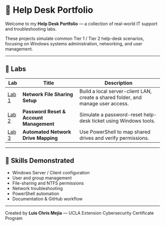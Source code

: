 # 🧰 Help Desk Portfolio

Welcome to my **Help Desk Portfolio** — a collection of real-world IT support and troubleshooting labs.

These projects simulate common Tier 1 / Tier 2 help-desk scenarios, focusing on Windows systems administration, networking, and user management.

---

## 📁 Labs

| Lab | Title | Description |
|-----|--------|-------------|
| [Lab 1](./lab1-network-share-setup) | **Network File Sharing Setup** | Build a local server-client LAN, create a shared folder, and manage user access. |
| [Lab 2](./lab2-password-reset) | **Password Reset & Account Management** | Simulate a password-reset help-desk ticket using Windows tools. |
| [Lab 3](./lab3-network-drive) | **Automated Network Drive Mapping** | Use PowerShell to map shared drives and verify permissions. |

---

## 🧠 Skills Demonstrated
- Windows Server / Client configuration  
- User and group management  
- File-sharing and NTFS permissions  
- Network troubleshooting  
- PowerShell automation  
- Documentation & GitHub workflow  

---

Created by **Luis Chris Mejia** — UCLA Extension Cybersecurity Certificate Program  
